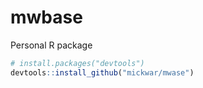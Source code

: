 # mwbase
Personal R package

```R
# install.packages("devtools")
devtools::install_github("mickwar/mwase")
```
